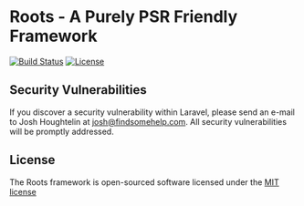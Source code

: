 # Roots - A Purely PSR Friendly Framework #
[![Build Status](https://travis-ci.org/CodeJetNet/roots.svg)](https://travis-ci.org/CodeJetNet/roots)
[![License](https://poser.pugx.org/codejet/roots/license.svg)](https://packagist.org/packages/codejet/roots)

## Security Vulnerabilities

If you discover a security vulnerability within Laravel, please send an e-mail to Josh Houghtelin at josh@findsomehelp.com. All security vulnerabilities will be promptly addressed.

## License

The Roots framework is open-sourced software licensed under the [MIT license](http://opensource.org/licenses/MIT)